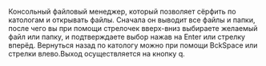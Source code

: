 Консольный файловый менеджер, который позволяет сёрфить по катологам и открывать файлы.
Сначала он выводит все файлы и папки, после чего вы при помощи стрелочек вверх-вниз выбираете желаемый файл или папку, и подтверждаете выбор нажав на Enter или стрелку вперёд. Вернуться назад по катологу можно при помощи BckSpace или стрелки влево.Выход осуществляется на кнопку q.
